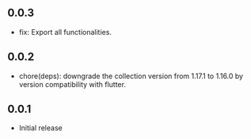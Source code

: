 ## 0.0.3

* fix: Export all functionalities.

## 0.0.2

* chore(deps): downgrade the collection version from 1.17.1 to 1.16.0 by version compatibility with flutter.

## 0.0.1

* Initial release
